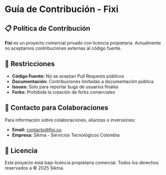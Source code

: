 # Guía de Contribución - Fixi

## 📋 Política de Contribución

**Fixi** es un proyecto comercial privado con licencia propietaria. Actualmente no aceptamos contribuciones externas al código fuente.

## 🚫 Restricciones

- **Código Fuente:** No se aceptan Pull Requests públicos
- **Documentación:** Contribuciones limitadas a documentación pública
- **Issues:** Solo para reportar bugs de usuarios finales
- **Forks:** Prohibida la creación de forks comerciales

## 📧 Contacto para Colaboraciones

Para información sobre colaboraciones, alianzas o inversiones:

- **Email:** contacto@fixi.co
- **Empresa:** Sikma - Servicios Tecnológicos Colombia

## 📄 Licencia

Este proyecto está bajo licencia propietaria comercial. Todos los derechos reservados a © 2025 Sikma.